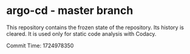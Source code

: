 # argo-cd - master branch

This repository contains the frozen state of the repository.
Its history is cleared. It is used only for static code
analysis with Codacy.

Commit Time: 1724978350